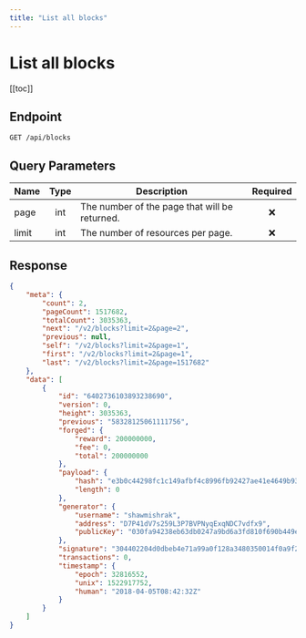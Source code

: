 ```yaml
---
title: "List all blocks"
---
```


# List all blocks

[[toc]]

## Endpoint

```
GET /api/blocks
```

## Query Parameters

| Name  | Type | Description                                   | Required |
|-------|:----:|-----------------------------------------------|:--------:|
| page  | int  | The number of the page that will be returned. | :x:      |
| limit | int  | The number of resources per page.             | :x:      |

## Response

```json
{
    "meta": {
        "count": 2,
        "pageCount": 1517682,
        "totalCount": 3035363,
        "next": "/v2/blocks?limit=2&page=2",
        "previous": null,
        "self": "/v2/blocks?limit=2&page=1",
        "first": "/v2/blocks?limit=2&page=1",
        "last": "/v2/blocks?limit=2&page=1517682"
    },
    "data": [
        {
            "id": "6402736103893238690",
            "version": 0,
            "height": 3035363,
            "previous": "58328125061111756",
            "forged": {
                "reward": 200000000,
                "fee": 0,
                "total": 200000000
            },
            "payload": {
                "hash": "e3b0c44298fc1c149afbf4c8996fb92427ae41e4649b934ca495991b7852b855",
                "length": 0
            },
            "generator": {
                "username": "shawmishrak",
                "address": "D7P41dV7s259L3P7BVPNyqExqNDC7vdfx9",
                "publicKey": "030fa94238eb63db0247a9bd6a3fd810f690b449ee9ce4eb654b94b22875a9a612"
            },
            "signature": "304402204d0dbeb4e71a99a0f128a3480350014f0a9f250818dae908edd15bce99f49be00220257bf240c5d8578e9ffe144e7dbf0c2259d34e6571e6a83402edc01daec6228e",
            "transactions": 0,
            "timestamp": {
                "epoch": 32816552,
                "unix": 1522917752,
                "human": "2018-04-05T08:42:32Z"
            }
        }
    ]
}
```
